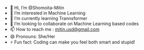 - 👋 Hi, I’m @Shomoita-Mitin
- 👀 I’m interested in Machine Learning
- 🌱 I’m currently learning Trannsformer
- 💞️ I’m looking to collaborate on Machine Learning based codes
- 📫 How to reach me : mitin.usd@gmail.com
- 😄 Pronouns: She/Her
- ⚡ Fun fact: Coding can make you feel both smart and stupid!

<!---
Shomoita-Mitin/Shomoita-Mitin is a ✨ special ✨ repository because its `README.md` (this file) appears on your GitHub profile.
You can click the Preview link to take a look at your changes.
--->
